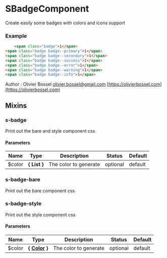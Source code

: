 # SBadgeComponent

Create easily some badges with colors and icons support


### Example
```html
	<span class="badge">1</span>
<span class="badge badge--primary">1</span>
<span class="badge badge--secondary">1</span>
<span class="badge badge--success">1</span>
<span class="badge badge--error">1</span>
<span class="badge badge--warning">1</span>
<span class="badge badge--info">1</span>
```
Author : Olivier Bossel [olivier.bossel@gmail.com](mailto:olivier.bossel@gmail.com) [https://olivierbossel.com](https://olivierbossel.com)


## Mixins


### s-badge

Print out the bare and style component css


#### Parameters
Name  |  Type  |  Description  |  Status  |  Default
------------  |  ------------  |  ------------  |  ------------  |  ------------
$color  |  **{ List<Color> }**  |  The color to generate  |  optional  |  default


### s-badge-bare

Print out the bare component css


### s-badge-style

Print out the style component css


#### Parameters
Name  |  Type  |  Description  |  Status  |  Default
------------  |  ------------  |  ------------  |  ------------  |  ------------
$color  |  **{ [Color](http://www.sass-lang.com/documentation/file.SASS_REFERENCE.html#colors) }**  |  The color to generate  |  optional  |  default